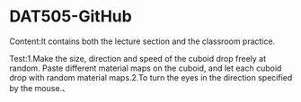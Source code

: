 # DAT505-GitHub
Content:It contains both the lecture section and the classroom practice.

Test:1.Make the size, direction and speed of the cuboid drop freely at random. Paste different material maps on the cuboid, and let each cuboid drop with random material maps.2.To turn the eyes in the direction specified by the mouse.、
